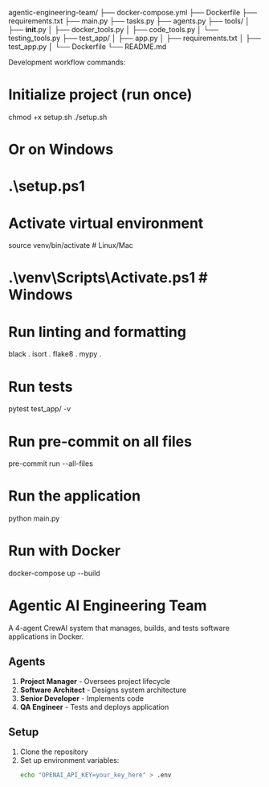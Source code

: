 agentic-engineering-team/
├── docker-compose.yml
├── Dockerfile
├── requirements.txt
├── main.py
├── tasks.py
├── agents.py
├── tools/
│   ├── __init__.py
│   ├── docker_tools.py
│   ├── code_tools.py
│   └── testing_tools.py
├── test_app/
│   ├── app.py
│   ├── requirements.txt
│   ├── test_app.py
│   └── Dockerfile
└── README.md

Development workflow commands:

# Initialize project (run once)
chmod +x setup.sh
./setup.sh

# Or on Windows
# .\setup.ps1

# Activate virtual environment
source venv/bin/activate  # Linux/Mac
# .\venv\Scripts\Activate.ps1  # Windows

# Run linting and formatting
black .
isort .
flake8 .
mypy .

# Run tests
pytest test_app/ -v

# Run pre-commit on all files
pre-commit run --all-files

# Run the application
python main.py

# Run with Docker
docker-compose up --build



# Agentic AI Engineering Team

A 4-agent CrewAI system that manages, builds, and tests software applications in Docker.

## Agents

1. **Project Manager** - Oversees project lifecycle
2. **Software Architect** - Designs system architecture
3. **Senior Developer** - Implements code
4. **QA Engineer** - Tests and deploys application

## Setup

1. Clone the repository
2. Set up environment variables:
   ```bash
   echo "OPENAI_API_KEY=your_key_here" > .env